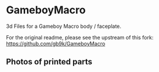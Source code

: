 # GameboyMacro
3d Files for a Gameboy Macro body / faceplate.

For the original readme, please see the upstream of this fork:
https://github.com/gb9k/GameboyMacro

## Photos of printed parts
